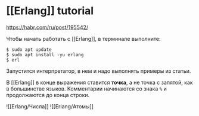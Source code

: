 # [[Erlang]] tutorial
https://habr.com/ru/post/195542/


Чтобы начать работать с [[Erlang]], в терминале выполните:  
```shell
$ sudo apt update
$ sudo apt install -yu erlang
$ erl
```

  
Запустится интерпретатор, в нем и надо выполнять примеры из статьи.  

В [[Erlang]] в конце выражения ставится **точка**, а не точка с запятой, как в большинстве языков. Комментарии начинаются со знака `%` и продолжаются до конца строки.

![[Erlang/Числа]]
![[Erlang/Атомы]]
